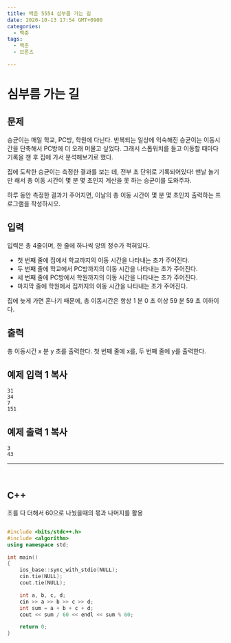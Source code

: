 ```yaml
---
title: 백준 5554 심부름 가는 길
date: 2020-10-13 17:54 GMT+0900
categories:
  - 백준
tags:
  - 백준
  - 브론즈

---
```


# 심부름 가는 길  



## 문제

승균이는 매일 학교, PC방, 학원에 다닌다. 반복되는 일상에 익숙해진 승균이는 이동시간을 단축해서 PC방에 더 오래 머물고 싶었다. 그래서 스톱워치를 들고 이동할 때마다 기록을 잰 후 집에 가서 분석해보기로 했다.

집에 도착한 승균이는 측정한 결과를 보는 데, 전부 초 단위로 기록되어있다! 맨날 놀기만 해서 총 이동 시간이 몇 분 몇 초인지 계산을 못 하는 승균이를 도와주자.

하루 동안 측정한 결과가 주어지면, 이날의 총 이동 시간이 몇 분 몇 초인지 출력하는 프로그램을 작성하시오.

## 입력

입력은 총 4줄이며, 한 줄에 하나씩 양의 정수가 적혀있다.

- 첫 번째 줄에 집에서 학교까지의 이동 시간을 나타내는 초가 주어진다.
- 두 번째 줄에 학교에서 PC방까지의 이동 시간을 나타내는 초가 주어진다.
- 세 번째 줄에 PC방에서 학원까지의 이동 시간을 나타내는 초가 주어진다. 
- 마지막 줄에 학원에서 집까지의 이동 시간을 나타내는 초가 주어진다.

집에 늦게 가면 혼나기 때문에, 총 이동시간은 항상 1 분 0 초 이상 59 분 59 초 이하이다.

## 출력

총 이동시간 x 분 y 초를 출력한다. 첫 번째 줄에 x를, 두 번째 줄에 y를 출력한다.

## 예제 입력 1 복사

```
31
34
7
151
```

## 예제 출력 1 복사

```
3
43
```

---

<br>

## C++

초를 다 더해서 60으로 나눴을때의 몫과 나머지를 활용

```c++

#include <bits/stdc++.h>
#include <algorithm>
using namespace std;

int main()
{
	ios_base::sync_with_stdio(NULL);
	cin.tie(NULL);
	cout.tie(NULL);

	int a, b, c, d;
	cin >> a >> b >> c >> d;
	int sum = a + b + c + d;
	cout << sum / 60 << endl << sum % 60;

	return 0;
}

```

